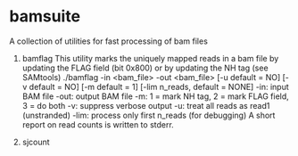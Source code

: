 bamsuite
========

A collection of utilities for fast processing of bam files

1) bamflag
This utility marks the uniquely mapped reads in a bam file by updating the FLAG field (bit 0x800) or by updating the NH tag (see SAMtools)
./bamflag -in <bam_file> -out <bam_file> [-u default = NO] [-v default = NO] [-m <mode> default = 1] [-lim n_reads, default = NONE]
-in:	input BAM file
-out:	output BAM file
-m:	1 = mark NH tag, 2 = mark FLAG field, 3 = do both
-v:	suppress verbose output
-u:	treat all reads as read1 (unstranded)
-lim:	process only first n_reads (for debugging)
A short report on read counts is written to stderr.

2) sjcount


